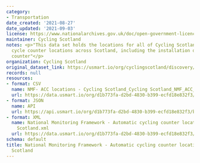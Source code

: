 ```yaml
---
category:
- Transportation
date_created: '2021-08-27'
date_updated: '2021-09-03'
license: https://www.nationalarchives.gov.uk/doc/open-government-licence/version/3/
maintainer: Cycling Scotland
notes: <p>"This data set holds the locations for all of Cycling Scotland's permanent
  cycle counter locations across Scotland, including the installation date of each
  counter"</p>
organization: Cycling Scotland
original_dataset_link: https://usmart.io/org/cyclingscotland/discovery/discovery-view-detail/14227968-8ed5-4caf-a5cb-2dbc3539100f
records: null
resources:
- format: CSV
  name: NMF- ACC locations - Cycling Scotland_Cycling Scotland_NMF_ACC_Locations_2022.csv
  url: https://data.usmart.io/org/d1b773fa-d2bd-4830-b399-ecfd18e832f3/resource?resourceGUID=34dfbb76-e18b-4428-b44b-fcd3d0a1a2a3
- format: JSON
  name: API
  url: https://api.usmart.io/org/d1b773fa-d2bd-4830-b399-ecfd18e832f3/bb0f3768-c383-4afd-bb77-d871a29bb830/4/urql
- format: XML
  name: National Monitoring Framework - Automatic cycling counter locations - Cycling
    Scotland.xml
  url: https://data.usmart.io/org/d1b773fa-d2bd-4830-b399-ecfd18e832f3/resource?resourceGUID=38d63877-40f3-462d-92b7-91685f20c22d
schema: default
title: National Monitoring Framework - Automatic cycling counter locations - Cycling
  Scotland
---
```

